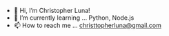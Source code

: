 - 👋 Hi, I’m Christopher Luna!
- 🌱 I’m currently learning ... Python, Node.js
- 📫 How to reach me ... christtopherluna@gmail.com

<!---
cwisuna/cwisuna is a ✨ special ✨ repository because its `README.md` (this file) appears on your GitHub profile.
You can click the Preview link to take a look at your changes.
--->
